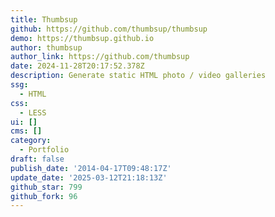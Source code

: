 ```yaml
---
title: Thumbsup
github: https://github.com/thumbsup/thumbsup
demo: https://thumbsup.github.io
author: thumbsup
author_link: https://github.com/thumbsup
date: 2024-11-28T20:17:52.378Z
description: Generate static HTML photo / video galleries
ssg:
  - HTML
css:
  - LESS
ui: []
cms: []
category:
  - Portfolio
draft: false
publish_date: '2014-04-17T09:48:17Z'
update_date: '2025-03-12T21:18:13Z'
github_star: 799
github_fork: 96
---
```

